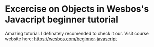 # Excercise on Objects in Wesbos's Javacript beginner tutorial

Amazing tutorial. I definately recomended to check it our. Visit course website here: https://wesbos.com/beginner-javascript 
